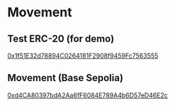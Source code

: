 # Movement

## Test ERC-20 (for demo)

[0x1f51E32d78894C0264181F2908f9459Fc7563555](https://sepolia.basescan.org/address/0x1f51E32d78894C0264181F2908f9459Fc7563555)

## Movement (Base Sepolia)

[0xd4CA80397bdA2Aa6fF6084E789A4b6D57eD46E2c](https://sepolia.basescan.org/address/0xd4CA80397bdA2Aa6fF6084E789A4b6D57eD46E2c)
